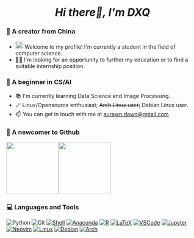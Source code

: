 <h1 align="center"><em>Hi there👋, I'm DXQ</em></h1>  

### 📝 A creator from China
- <img src="https://media.giphy.com/media/fYSnHlufseco8Fh93Z/giphy.gif" width="20"> Welcome to my profile! I'm currently a student in the field of computer science.
- 👨‍💼 I'm looking for an opportunity to further my education or to find a suitable internship position.  


### 🌱 A beginner in CS/AI
- 📚 I'm currently learning Data Science and Image Processing.
- 🪄 Linux/Opensource enthusiast; ~~Arch Linux user;~~ Debian Linux user.
- 📫 You can get in touch with me at aurawn.dawn@gmail.com.


### 🔭 A newcomer to Github
<!-- rank_icon=percentile -->
<img align="" height="137px" src="https://github-readme-stats-one-rosy.vercel.app/api?username=aurawn01dawn&hide_title=true&show_icons=true&count_private=true&line_height=21&theme=transparent" /><img align="" height="137px" src="https://github-readme-stats-one-rosy.vercel.app/api/top-langs/?username=aurawn01dawn&hide_title=true&layout=compact&hide=html&theme=transparent" />


### 💻 Languages and Tools
![Python](https://img.shields.io/badge/-Python-%233776AB?style=flat-square&logo=python&logoColor=ffffff) 
![Git](https://img.shields.io/badge/-Git-%23F05032?style=flat-square&logo=git&logoColor=%23ffffff)
[![Shell](https://img.shields.io/badge/Shell-%23121011.svg?&style=flat-square&logo=gnu-bash&logoColor=white)](https://www.gnu.org/software/bash/)
[![Anaconda](https://img.shields.io/badge/Anaconda-44A833?&style=flat-square&logo=anaconda&logoColor=white)](https://www.anaconda.com/)
[![R](https://img.shields.io/badge/R-%23276DC3.svg?&style=flat-square&logo=R&logoColor=white)](https://www.r-project.org/)
[![LaTeX](https://img.shields.io/badge/LaTeX-%23008080.svg?&style=flat-square&logo=latex&logoColor=white)](https://www.latex-project.org/)
[![VSCode](https://img.shields.io/badge/VSCode-%23007ACC.svg?&style=flat-square&logo=visual-studio-code&logoColor=white)](https://code.visualstudio.com/)
[![Jupyter](https://img.shields.io/badge/Jupyter-%23F37626.svg?&style=flat-square&logo=jupyter&logoColor=white)](https://jupyter.org/)
[![Neovim](https://img.shields.io/badge/Neovim-%2357A143.svg?&style=flat-square&logo=neovim&logoColor=white)](https://neovim.io/)
[![Linux](https://img.shields.io/badge/Linux-%23FCC624.svg?&style=flat-square&logo=linux&logoColor=black)](https://www.linux.org/)
[![Debian](https://img.shields.io/badge/Debian-A81D33?&style=flat-square&logo=debian&logoColor=white)](https://www.debian.org/)
[![Arch](https://img.shields.io/badge/Arch-1793D1?&style=flat-square&logo=arch-linux&logoColor=white)](https://archlinux.org/)







